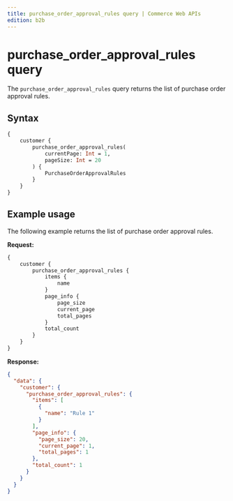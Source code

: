 ```yaml
---
title: purchase_order_approval_rules query | Commerce Web APIs
edition: b2b
---
```


# purchase_order_approval_rules query

The `purchase_order_approval_rules` query returns the list of purchase order approval rules.

## Syntax

```graphql
{
    customer {
        purchase_order_approval_rules(
            currentPage: Int = 1,
            pageSize: Int = 20
        ) {
            PurchaseOrderApprovalRules
        }
    }
}
```

## Example usage

The following example returns the list of purchase order approval rules.

**Request:**

``` graphql
{
    customer {
        purchase_order_approval_rules {
            items {
                name
            }
            page_info {
                page_size
                current_page
                total_pages
            }
            total_count
        }
    }
}
```

**Response:**

``` json
{
  "data": {
    "customer": {
      "purchase_order_approval_rules": {
        "items": [
          {
            "name": "Rule 1"
          }
        ],
        "page_info": {
          "page_size": 20,
          "current_page": 1,
          "total_pages": 1
        },
        "total_count": 1
      }
    }
  }
}
```

